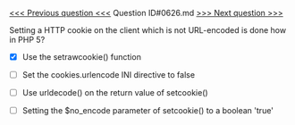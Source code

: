 [<<< Previous question <<<](0625.md)  Question ID#0626.md  [>>> Next question >>>](0627.md) 

Setting a HTTP cookie on the client which is not URL-encoded is done how in PHP 5?




- [x] Use the setrawcookie() function

- [ ] Set the cookies.urlencode INI directive to false

- [ ] Use urldecode() on the return value of setcookie()

- [ ] Setting the $no_encode parameter of setcookie() to a boolean 'true'

